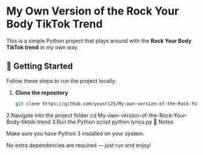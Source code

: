 # My Own Version of the Rock Your Body TikTok Trend

This is a simple Python project that plays around with the **Rock Your Body TikTok trend** in my own way.

## 🚀 Getting Started

Follow these steps to run the project locally:

1. **Clone the repository**
   ```bash
   git clone https://github.com/yousri25/My-own-version-of-the-Rock-Your-Body-tiktok-trend.git
2.Navigate into the project folder
cd My-own-version-of-the-Rock-Your-Body-tiktok-trend
3.Run the Python script
python lyrics.py
📌 Notes

Make sure you have Python 3 installed on your system.

No extra dependencies are required — just run and enjoy!

